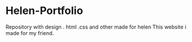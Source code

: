 # Helen-Portfolio
Repository with design . html .css and other made for helen
This website i made for my friend.
